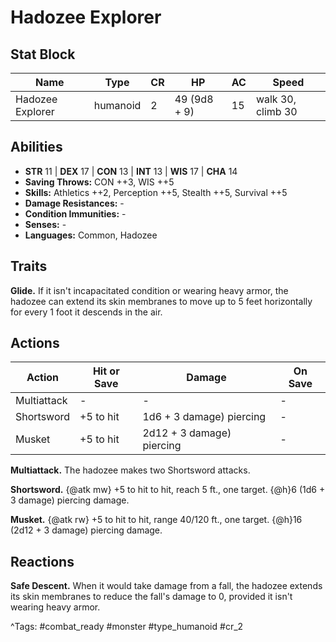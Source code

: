 # Hadozee Explorer

## Stat Block

| Name | Type | CR | HP | AC | Speed |
|------|------|----|----|----|-------|
| Hadozee Explorer | humanoid | 2 | 49 (9d8 + 9) | 15 | walk 30, climb 30 |

## Abilities

- **STR** 11 | **DEX** 17 | **CON** 13 | **INT** 13 | **WIS** 17 | **CHA** 14
- **Saving Throws:** CON ++3, WIS ++5  
- **Skills:** Athletics ++2, Perception ++5, Stealth ++5, Survival ++5  
- **Damage Resistances:** -  
- **Condition Immunities:** -  
- **Senses:** -  
- **Languages:** Common, Hadozee

## Traits

**Glide.** If it isn't incapacitated condition or wearing heavy armor, the hadozee can extend its skin membranes to move up to 5 feet horizontally for every 1 foot it descends in the air.


## Actions

| Action | Hit or Save | Damage | On Save |
|--------|--------------|--------|----------|
| Multiattack | - | - | - |
| Shortsword | +5 to hit | 1d6 + 3 damage) piercing | - |
| Musket | +5 to hit | 2d12 + 3 damage) piercing | - |

**Multiattack.** The hadozee makes two Shortsword attacks.

**Shortsword.** {@atk mw} +5 to hit to hit, reach 5 ft., one target. {@h}6 (1d6 + 3 damage) piercing damage.

**Musket.** {@atk rw} +5 to hit to hit, range 40/120 ft., one target. {@h}16 (2d12 + 3 damage) piercing damage.

## Reactions

**Safe Descent.** When it would take damage from a fall, the hadozee extends its skin membranes to reduce the fall's damage to 0, provided it isn't wearing heavy armor.



^Tags: #combat_ready #monster #type_humanoid #cr_2